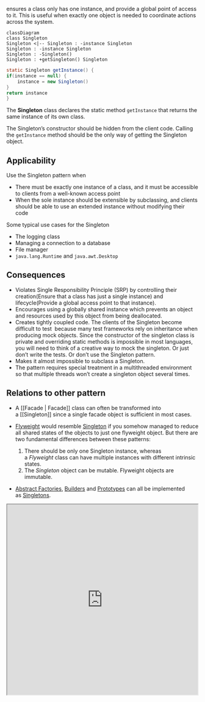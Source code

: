 ensures a class only has one instance, and provide a global point of access to it.
This is useful when exactly one object is needed to coordinate actions across the system.

```mermaid
classDiagram
class Singleton
Singleton <|-- Singleton : -instance Singleton
Singleton : -instance Singleton
Singleton : -Singleton()
Singleton : +getSingleton() Singleton
```
```java
static Singleton getInstance() {
if(instance == null) {
    instance = new Singleton()
}
return instance
}
```

The **Singleton** class declares the static method `getInstance` that returns the same instance of its own class.

The Singleton’s constructor should be hidden from the client code. Calling the `getInstance` method should be the only way of getting the Singleton object.

## Applicability

Use the Singleton pattern when

-   There must be exactly one instance of a class, and it must be accessible to clients from a well-known access point
-   When the sole instance should be extensible by subclassing, and clients should be able to use an extended instance without modifying their code

Some typical use cases for the Singleton

-   The logging class
-   Managing a connection to a database
-   File manager
-   `java.lang.Runtime` and `java.awt.Desktop`

## Consequences

-   Violates Single Responsibility Principle (SRP) by controlling their creation(Ensure that a class has just a single instance) and lifecycle(Provide a global access point to that instance).
-   Encourages using a globally shared instance which prevents an object and resources used by this object from being deallocated.
-   Creates tightly coupled code. The clients of the Singleton become difficult to test  because many test frameworks rely on inheritance when producing mock objects. Since the constructor of the singleton class is private and overriding static methods is impossible in most languages, you will need to think of a creative way to mock the singleton. Or just don’t write the tests. Or don’t use the Singleton pattern.
-   Makes it almost impossible to subclass a Singleton.
-   The pattern requires special treatment in a multithreaded environment so that multiple threads won’t create a singleton object several times.

## Relations to other pattern

-   A [[Facade | Facade]] class can often be transformed into a [[Singleton]] since a single facade object is sufficient in most cases.
    
-   [Flyweight](https://refactoring.guru/design-patterns/flyweight) would resemble [Singleton](https://refactoring.guru/design-patterns/singleton) if you somehow managed to reduce all shared states of the objects to just one flyweight object. But there are two fundamental differences between these patterns:
    
    1.  There should be only one Singleton instance, whereas a _Flyweight_ class can have multiple instances with different intrinsic states.
    2.  The _Singleton_ object can be mutable. Flyweight objects are immutable.
-   [Abstract Factories](https://refactoring.guru/design-patterns/abstract-factory), [Builders](https://refactoring.guru/design-patterns/builder) and [Prototypes](https://refactoring.guru/design-patterns/prototype) can all be implemented as [Singletons](https://refactoring.guru/design-patterns/singleton).


<iframe src="https://java-design-patterns.com/" height="500" width="500"></iframe>